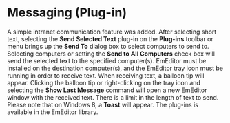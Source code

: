 # Messaging (Plug-in)

A simple intranet communication feature was added. After selecting short
text, selecting the **Send Selected Text** plug-in on the **Plug-ins** toolbar or menu brings up the **Send To** dialog
box to select computers to send to. Selecting computers or setting the **Send to All Computers** check box will send the selected text to the
specified computer(s). EmEditor must be installed on the destination
computer(s), and the EmEditor tray icon must be running in order to receive
text. When receiving text, a balloon tip will appear. Clicking the balloon tip
or right-clicking on the tray icon and selecting the **Show Last Message**
command will open a new EmEditor window with the received text. There is a limit
in the length of text to send. Please note that on Windows 8, a **Toast**
will appear. The plug-ins is available in the EmEditor library.
